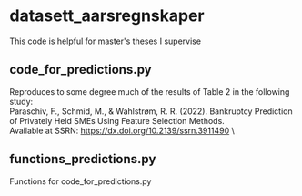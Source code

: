 # datasett_aarsregnskaper
This code is helpful for master's theses I supervise

## code_for_predictions.py 
Reproduces to some degree much of the results of Table 2 in the following study:\
Paraschiv, F., Schmid, M., & Wahlstrøm, R. R. (2022). Bankruptcy Prediction of Privately Held SMEs Using Feature Selection Methods.\
Available at SSRN: https://dx.doi.org/10.2139/ssrn.3911490 \

## functions_predictions.py
Functions for code_for_predictions.py 
